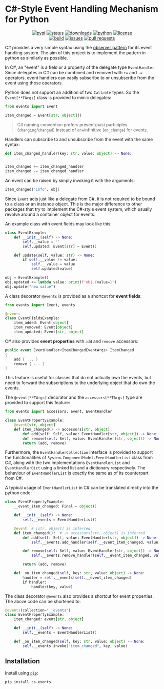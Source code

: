 # C#-Style Event Handling Mechanism for Python

<p align="center">
    <a href="https://pypi.org/project/cs-events/">
        <img alt="pypi"
        src="https://img.shields.io/pypi/v/cs-events?logo=pypi&logoColor=EEE" /></a>
    <a href="https://pypi.org/project/cs-events/">
        <img alt="status"
        src="https://img.shields.io/pypi/status/cs-events" /></a>
    <a href="https://pypistats.org/packages/cs-events">
        <img alt="downloads"
        src="https://img.shields.io/pypi/dm/cs-events" /></a>
    <a href="https://www.python.org/downloads/">
        <img alt="python"
        src="https://img.shields.io/pypi/pyversions/cs-events?logo=python&logoColor=yellow" /></a>
    <a href="https://github.com/wise0704/python-cs-events/blob/master/LICENSE">
        <img alt="license"
        src="https://img.shields.io/pypi/l/cs-events?logo=data:image/svg+xml;base64,PHN2ZyB4bWxucz0iaHR0cDovL3d3dy53My5vcmcvMjAwMC9zdmciIGZpbGw9Im5vbmUiIHZpZXdCb3g9IjAgMCAyNCAyNCIgc3Ryb2tlPSIjRkZGIj48cGF0aCBzdHJva2UtbGluZWNhcD0icm91bmQiIHN0cm9rZS1saW5lam9pbj0icm91bmQiIHN0cm9rZS13aWR0aD0iMiIgZD0ibTMgNiAzIDFtMCAwLTMgOWE1LjAwMiA1LjAwMiAwIDAgMCA2LjAwMSAwTTYgN2wzIDlNNiA3bDYtMm02IDIgMy0xbS0zIDEtMyA5YTUuMDAyIDUuMDAyIDAgMCAwIDYuMDAxIDBNMTggN2wzIDltLTMtOS02LTJtMC0ydjJtMCAxNlY1bTAgMTZIOW0zIDBoMyIvPjwvc3ZnPg==" /></a>
    <br/>
    <a href="https://github.com/wise0704/python-cs-events/actions/workflows/python-package.yml">
        <img alt="build"
        src="https://img.shields.io/github/actions/workflow/status/wise0704/python-cs-events/python-package.yml?logo=pytest" /></a>
    <a href="https://github.com/wise0704/python-cs-events/issues">
        <img alt="issues"
        src="https://img.shields.io/github/issues/wise0704/python-cs-events?logo=github" /></a>
    <a href="https://github.com/wise0704/python-cs-events/pulls">
        <img alt="pull requests"
        src="https://img.shields.io/github/issues-pr/wise0704/python-cs-events?logo=github" /></a>
</p>

C# provides a very simple syntax using the [observer pattern](https://en.wikipedia.org/wiki/Observer_pattern) for its event handling system.
The aim of this project is to implement the pattern in python as similarly as possible.

In C#, an "event" is a field or a property of the delegate type `EventHandler`.
Since delegates in C# can be combined and removed with `+=` and `-=` operators,
event handlers can easily subscribe to or unsubscribe from the event using those operators.

Python does not support an addition of two `Callable` types.
So the `Event[**TArgs]` class is provided to mimic delegates:

```python
from events import Event

item_changed = Event[str, object]()
```

> C# naming convention prefers present/past participles (`changing`/`changed`) instead of `on`+infinitive (`on_change`) for events.

Handlers can subscribe to and unsubscribe from the event with the same syntax:

```python
def item_changed_handler(key: str, value: object) -> None:
    ...

item_changed += item_changed_handler
item_changed -= item_changed_handler
```

An event can be raised by simply invoking it with the arguments:

```python
item_changed("info", obj)
```

Since `Event` acts just like a delegate from C#, it is not required to be bound to a class or an instance object.
This is the major difference to other packages that try to implement the C#-style event system, which usually revolve around a container object for events.

An example class with event fields may look like this:

```python
class EventExample:
    def __init__(self) -> None:
        self.__value = ""
        self.updated: Event[str] = Event()

    def update(self, value: str) -> None:
        if self.__value != value:
            self.__value = value
            self.updated(value)

obj = EventExample()
obj.updated += lambda value: print(f"obj.{value=}")
obj.update("new value")
```

A class decorator `@events` is provided as a shortcut for **event fields**:

```python
from events import Event, events

@events
class EventFieldsExample:
    item_added: Event[object]
    item_removed: Event[object]
    item_updated: Event[str, object]
```

C# also provides **event properties** with `add` and `remove` accessors:

```C#
public event EventHandler<ItemChangedEventArgs> ItemChanged
{
    add { ... }
    remove { ... }
}
```

This feature is useful for classes that do not actually own the events, but need to forward the subscriptions to the underlying object that do own the events.

The `@event[**TArgs]` decorator and the `accessors[**TArgs]` type are provided to support this feature:

```python
from events import accessors, event, EventHandler

class EventPropertyExample:
    @event[str, object]
    def item_changed() -> accessors[str, object]:
        def add(self: Self, value: EventHandler[str, object]) -> None: ...
        def remove(self: Self, value: EventHandler[str, object]) -> None: ...
        return (add, remove)
```

Furthermore, the `EventHandlerCollection` interface is provided to support the functionalities of `System.ComponentModel.EventHandlerList` class from C#, along with the two implementations `EventHandlerList` and `EventHandlerDict` using a linked list and a dictionary respectively. The behaviour of `EventHandlerList` is exactly the same as of its counterpart from C#.

A typical usage of `EventHandlerList` in C# can be translated directly into the python code:

```python
class EventPropertyExample:
    __event_item_changed: Final = object()

    def __init__(self) -> None:
        self.__events = EventHandlerList()

    @event  # [str, object] is inferred
    def item_changed():  # -> accessors[str, object] is inferred
        def add(self: Self, value: EventHandler[str, object]) -> None:
            self.__events.add_handler(self.__event_item_changed, value)

        def remove(self: Self, value: EventHandler[str, object]) -> None:
            self.__events.remove_handler(self.__event_item_changed, value)

        return (add, remove)

    def _on_item_changed(self, key: str, value: object) -> None:
        handler = self.__events[self.__event_item_changed]
        if handler:
            handler(key, value)
```

The class decorator `@events` also provides a shortcut for event properties.
The above code can be shortened to:

```python
@events(collection="__events")
class EventPropertyExample:
    item_changed: event[str, object]

    def __init__(self) -> None:
        self.__events = EventHandlerList()

    def _on_item_changed(self, key: str, value: object) -> None:
        self.__events.invoke("item_changed", key, value)
```

## Installation

Install using [`pip`](https://pypi.org/project/pip/):

```console
pip install cs-events
```
